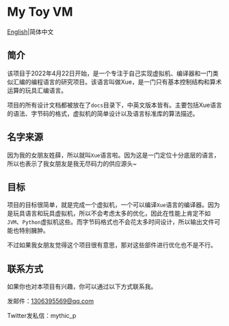 # My Toy VM

[English](./README.md)|简体中文

## 简介

该项目于2022年4月22日开始，是一个专注于自己实现虚拟机、编译器和一门类似汇编的编程语言的研究项目。该语言叫做Xue，是一门只有基本控制结构和算术运算的玩具汇编语言。

项目的所有设计文档都被放在了`docs`目录下，中英文版本皆有。主要包括Xue语言的语法、字节码的格式，虚拟机的简单设计以及语言标准库的算法描述。

## 名字来源

因为我的女朋友姓薛，所以就叫`Xue`语言啦。因为这是一门定位十分底层的语言，所以也表示了我女朋友是我无尽码力的供应源头~ 

## 目标

项目的目标很简单，就是完成一个虚拟机，一个可以编译`Xue`语言的编译器。因为是玩具语言和玩具虚拟机，所以不会考虑太多的优化，因此在性能上肯定不如`JVM`、`Python`虚拟机这些。而字节码格式也不会花太多时间设计，所以输出文件可能也特别臃肿。

不过如果我女朋友觉得这个项目很有意思，那对这些部件进行优化也不是不行。

## 联系方式

如果你也对本项目有兴趣，你可以通过以下方式联系我。

发邮件：1306395569@qq.com

Twitter发私信：mythic_p
